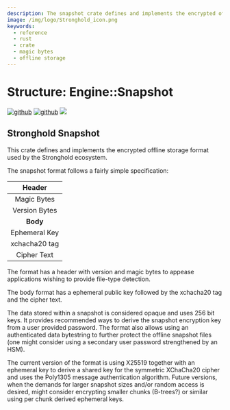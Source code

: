 ```yaml
---
description: The snapshot crate defines and implements the encrypted offline storage format used by the Stronghold ecosystem.
image: /img/logo/Stronghold_icon.png
keywords:
  - reference
  - rust
  - crate
  - magic bytes
  - offline storage
---
```


# Structure: Engine::Snapshot

[![github](https://img.shields.io/badge/github-source-blue.svg)](https://github.com/iotaledger/stronghold.rs/tree/dev/engine/src/snapshot) [![github](https://img.shields.io/badge/rust-docs-green.svg)](https://docs.rs/stronghold_engine/latest/engine/snapshot/index.html) [![](https://img.shields.io/crates/v/stronghold-engine.svg)](https://crates.io/crates/stronghold-engine)

## Stronghold Snapshot

This crate defines and implements the encrypted offline storage format used by the Stronghold ecosystem.

The snapshot format follows a fairly simple specification:

|  **Header**   |
| :-----------: |
|  Magic Bytes  |
| Version Bytes |
|   **Body**    |
| Ephemeral Key |
| xchacha20 tag |
|  Cipher Text  |

The format has a header with version and magic bytes to appease applications wishing to provide file-type detection.

The body format has a ephemeral public key followed by the xchacha20 tag and the cipher text.

The data stored within a snapshot is considered opaque and uses 256 bit keys. It provides recommended ways to derive the snapshot encryption key from a user provided password. The format also allows using an authenticated data bytestring to further protect the offline snapshot files (one might consider using a secondary user password strengthened by an HSM).

The current version of the format is using X25519 together with an ephemeral key to derive a shared key for the symmetric XChaCha20 cipher and uses the Poly1305 message authentication algorithm. Future versions, when the demands for larger snapshot sizes and/or random access is desired, might consider encrypting smaller chunks (B-trees?) or similar using per chunk derived ephemeral keys.
